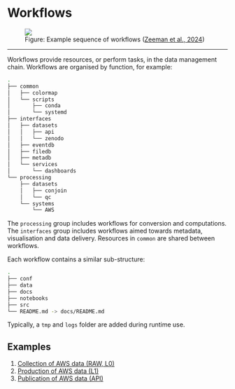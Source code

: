 # Workflows

<figure><img src="https://gi.copernicus.org/articles/13/393/2024/gi-13-393-2024-f09.png"><figcaption>Figure: Example sequence of workflows (<a href="https://gi.copernicus.org/articles/13/393/2024/">Zeeman et al., 2024</a>)</figcaption></figure>

___
Workflows provide resources, or perform tasks, in the data management chain. Workflows are organised by function, for example: 

```bash
.
├── common
│   ├── colormap
│   └── scripts
│       ├── conda
│       └── systemd
├── interfaces
│   ├── datasets
│   │   ├── api
│   │   └── zenodo
│   ├── eventdb
│   ├── filedb
│   ├── metadb
│   └── services
│       └── dashboards
└── processing
    ├── datasets
    │   ├── conjoin
    │   └── qc
    └── systems
        └── AWS
```

The `processing` group includes workflows for conversion and computations.
The `interfaces` group includes workflows aimed towards metadata, visualisation and data delivery. Resources in `common` are shared between workflows.
 

Each workflow contains a similar sub-structure:

```bash
.
├── conf
├── data
├── docs
├── notebooks
├── src
└── README.md -> docs/README.md
```

Typically, a `tmp` and `logs` folder are added during runtime use. 


## Examples

1. [Collection of AWS data (RAW, L0)](/urbisphere-dm/processing/systems/AWS/docs/README.md) 
1. [Production of AWS data (L1)](/urbisphere-dm/processing/datasets/conjoin/docs/README.md) 
1. [Publication of AWS data (API)](/urbisphere-dm/interfaces/datasets/api/docs/README.md) 
